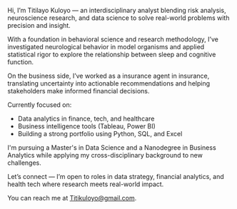 
 Hi, I’m Titilayo Kuloyo — an interdisciplinary analyst blending risk analysis, neuroscience research, and data science to solve real-world problems with precision and insight.

With a foundation in behavioral science and research methodology, I’ve investigated neurological behavior in model organisms and applied statistical rigor to explore the relationship between sleep and cognitive function.

 On the business side, I’ve worked as a insurance agent in insurance, translating uncertainty into actionable recommendations and helping stakeholders make informed financial decisions.

Currently focused on:
- Data analytics in finance, tech, and healthcare
- Business intelligence tools (Tableau, Power BI)
- Building a strong portfolio using Python, SQL, and Excel

 I'm pursuing a Master's in Data Science and a Nanodegree in Business Analytics while applying my cross-disciplinary background to new challenges.

Let’s connect — I’m open to roles in data strategy, financial analytics, and health tech where research meets real-world impact.

You can reach me at Titikuloyo@gmail.com.

<!---
Tye-tee/Tye-tee is a ✨ special ✨ repository because its `README.md` (this file) appears on your GitHub profile.
You can click the Preview link to take a look at your changes.
--->
